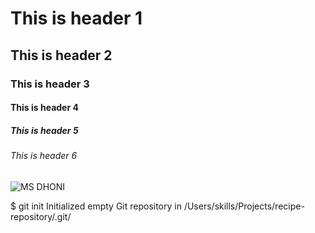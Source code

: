 # This is header 1
## This is header 2
### This is header 3
#### This is header 4
##### This is header 5
###### This is header 6

![MS DHONI](https://cdn.britannica.com/25/222725-050-170F622A/Indian-cricketer-Mahendra-Singh-Dhoni-2011.jpg)

$ git init
Initialized empty Git repository in /Users/skills/Projects/recipe-repository/.git/
